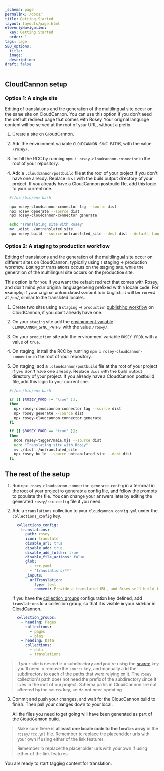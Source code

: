 ```yaml
---
_schema: page
permalink: /docs/
title: Getting Started
layout: layouts/page.html
eleventyNavigation:
  key: Getting Started
  order: 1
tags: page
SEO_options:
  title:
  image:
  description:
draft: false
---
```

## CloudCannon setup

### Option 1: A single site

Editing of translations and the generation of the multilingual site occur on the same site on CloudCannon. You can use this option if you don't need the default redirect page that comes with Rosey. Your original language content will be served at the root of your URL, without a prefix.

1. Create a site on CloudCannon.

2. Add the environment variable `CLOUDCANNON_SYNC_PATHS`, with the value `/rosey/`.

3. Install the RCC by running `npm i rosey-cloudcannon-connector` in the root of your repository.

4. Add a `.cloudcannon/postbuild` file at the root of your project if you don't have one already. Replace `dist` with the build output directory of your project. If you already have a CloudCannon postbuild file, add this logic to your current one.

  ```bash
    #!/usr/bin/env bash

    npx rosey-cloudcannon-connector tag --source dist
    npx rosey generate --source dist
    npx rosey-cloudcannon-connector generate

    echo "Translating site with Rosey"
    mv ./dist ./untranslated_site                  
    npx rosey build --source untranslated_site --dest dist --default-language-at-root
  ```


### Option 2: A staging to production workflow

Editing of translations and the generation of the multilingual site occur on different sites on CloudCannon, typically using a staging -> production workflow. Editing of translations occurs on the staging site, while the generation of the multilingual site occurs on the production site. 


This option is for you if you want the default redirect that comes with Rosey, and don't mind your original language being prefixed with a locale code. For example, if your original untranslated content is in English, it will be served at `/en/`, similar to the translated locales.


1. Create two sites using a `staging` -> `production` [publishing workflow](https://cloudcannon.com/documentation/articles/what-is-a-publish-branch/) on CloudCannon, if you don't already have one.

2. On your `staging` site add the [environment variable](https://cloudcannon.com/documentation/articles/configure-your-environment-variables/) `CLOUDCANNON_SYNC_PATHS`, with the value `/rosey/`.

3. On your `production` site add the environment variable `ROSEY_PROD`, with a value of `true`.

4. On staging, install the RCC by running `npm i rosey-cloudcannon-connector` in the root of your repository.

5. On staging, add a `.cloudcannon/postbuild` file at the root of your project if you don't have one already. Replace `dist` with the build output directory of your project. If you already have a CloudCannon postbuild file, add this logic to your current one.

  ```bash
    #!/usr/bin/env bash

    if [[ $ROSEY_PROD != "true" ]];
    then
      npx rosey-cloudcannon-connector tag --source dist
      npx rosey generate --source dist
      npx rosey-cloudcannon-connector generate
    fi

    if [[ $ROSEY_PROD == "true" ]];
    then
      node rosey-tagger/main.mjs --source dist
      echo "Translating site with Rosey"
      mv ./dist ./untranslated_site                  
      npx rosey build --source untranslated_site --dest dist 
    fi
  ```

## The rest of the setup

1. Run `npx rosey-cloudcannon-connector generate-config` in a terminal in the root of your project to generate a config file, and follow the prompts to populate the file. You can change your answers later by editing the generated `rosey/rcc.config` file if you need.


2. Add a `translations` collection to your `cloudcannon.config.yml` under the `collections_config` key. 

    ```yml
      collections_config:
        translations:
          path: rosey
          icon: translate
          disable_url: true
          disable_add: true
          disable_add_folder: true
          disable_file_actions: false
          glob:
            - rcc.yaml
            - 'translations/**'
          _inputs:
            urlTranslation:
              type: text
              comment: Provide a translated URL, and Rosey will build this page at that address.
    ```

    If you have the [collection_groups](https://cloudcannon.com/documentation/articles/configure-your-site-navigation/#options) configuration key defined, add `translations` to a collection group, so that it is visible in your sidebar in CloudCannon. 


    ```yml
      collection_groups:
        - heading: Pages
          collections:
            - pages
            - blog
        - heading: Data
          collections:
            - data
            - translations
    ```

> If your site is nested in a subdirectory and you're using the [source](https://cloudcannon.com/documentation/articles/configuration-file-reference/#source) key you'll need to remove the `source` key, and manually add the subdirectory to each of the paths that were relying on it. The `rosey` collection's path does not need the prefix of the subdirectory since it lives in the root of our project. Schema paths in CloudCannon are not affected by the `source` key, so do not need updating.

3. Commit and push your changes, and wait for the CloudCannon build to finish. Then pull your changes down to your local. 

    All the files you need to get going will have been generated as part of the CloudCannon build. 


> Make sure there is **at least one locale code to the `locales` array** in the `rosey/rcc.yml` file. Remember to replace the placeholder urls with your own if using either of the link features.


> Remember to replace the placeholder urls with your own if using either of the link features. 


You are ready to start tagging content for translation.